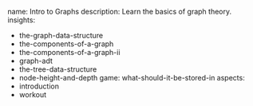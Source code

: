 name: Intro to Graphs
description: Learn the basics of graph theory.
insights:
  - the-graph-data-structure
  - the-components-of-a-graph
  - the-components-of-a-graph-ii
  - graph-adt
  - the-tree-data-structure
  - node-height-and-depth
game: what-should-it-be-stored-in
aspects:
  - introduction
  - workout
 
